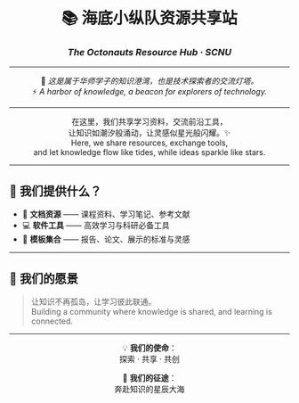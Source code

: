 <div align="center">

# 📚 海底小纵队资源共享站  
### *The Octonauts Resource Hub · SCNU*

---

🌊 *这是属于华师学子的知识港湾，也是技术探索者的交流灯塔。*  
⚡ *A harbor of knowledge, a beacon for explorers of technology.*

---

</div>

<div align="center">
  
在这里，我们共享学习资料，交流前沿工具，  
让知识如潮汐般涌动，让灵感似星光般闪耀。✨  
Here, we share resources, exchange tools,  
and let knowledge flow like tides, while ideas sparkle like stars.  

</div>

---

## 🚀 我们提供什么？
- 📘 **文档资源** —— 课程资料、学习笔记、参考文献  
- 💻 **软件工具** —— 高效学习与科研必备工具  
- 📂 **模板集合** —— 报告、论文、展示的标准与灵感  

---

## 🌟 我们的愿景
> 让知识不再孤岛，让学习彼此联通。  
> Building a community where knowledge is shared, and learning is connected.  

---

<div align="center">

💡 **我们的使命**：  
探索 · 共享 · 共创  

🌊 **我们的征途**：  
奔赴知识的星辰大海  

</div>
